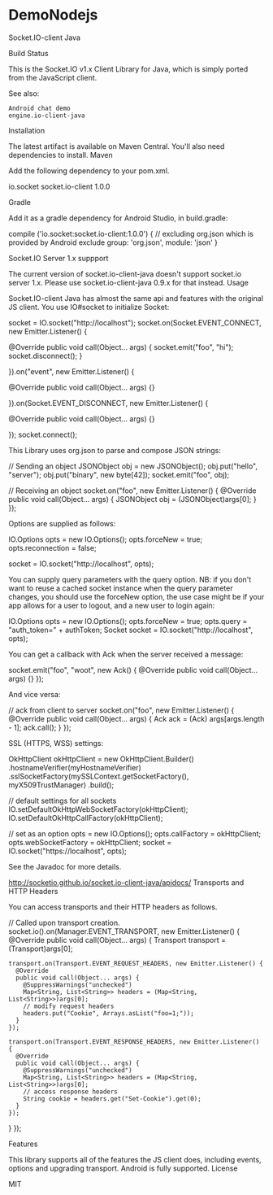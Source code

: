 # DemoNodejs
Socket.IO-client Java

Build Status

This is the Socket.IO v1.x Client Library for Java, which is simply ported from the JavaScript client.

See also:

    Android chat demo
    engine.io-client-java

Installation

The latest artifact is available on Maven Central. You'll also need dependencies to install.
Maven

Add the following dependency to your pom.xml.

<dependencies>
  <dependency>
    <groupId>io.socket</groupId>
    <artifactId>socket.io-client</artifactId>
    <version>1.0.0</version>
  </dependency>
</dependencies>

Gradle

Add it as a gradle dependency for Android Studio, in build.gradle:

compile ('io.socket:socket.io-client:1.0.0') {
  // excluding org.json which is provided by Android
  exclude group: 'org.json', module: 'json'
}

Socket.IO Server 1.x suppport

The current version of socket.io-client-java doesn't support socket.io server 1.x. Please use socket.io-client-java 0.9.x for that instead.
Usage

Socket.IO-client Java has almost the same api and features with the original JS client. You use IO#socket to initialize Socket:

socket = IO.socket("http://localhost");
socket.on(Socket.EVENT_CONNECT, new Emitter.Listener() {

  @Override
  public void call(Object... args) {
    socket.emit("foo", "hi");
    socket.disconnect();
  }

}).on("event", new Emitter.Listener() {

  @Override
  public void call(Object... args) {}

}).on(Socket.EVENT_DISCONNECT, new Emitter.Listener() {

  @Override
  public void call(Object... args) {}

});
socket.connect();

This Library uses org.json to parse and compose JSON strings:

// Sending an object
JSONObject obj = new JSONObject();
obj.put("hello", "server");
obj.put("binary", new byte[42]);
socket.emit("foo", obj);

// Receiving an object
socket.on("foo", new Emitter.Listener() {
  @Override
  public void call(Object... args) {
    JSONObject obj = (JSONObject)args[0];
  }
});

Options are supplied as follows:

IO.Options opts = new IO.Options();
opts.forceNew = true;
opts.reconnection = false;

socket = IO.socket("http://localhost", opts);

You can supply query parameters with the query option. NB: if you don't want to reuse a cached socket instance when the query parameter changes, you should use the forceNew option, the use case might be if your app allows for a user to logout, and a new user to login again:

IO.Options opts = new IO.Options();
opts.forceNew = true;
opts.query = "auth_token=" + authToken;
Socket socket = IO.socket("http://localhost", opts);

You can get a callback with Ack when the server received a message:

socket.emit("foo", "woot", new Ack() {
  @Override
  public void call(Object... args) {}
});

And vice versa:

// ack from client to server
socket.on("foo", new Emitter.Listener() {
  @Override
  public void call(Object... args) {
    Ack ack = (Ack) args[args.length - 1];
    ack.call();
  }
});

SSL (HTTPS, WSS) settings:

OkHttpClient okHttpClient = new OkHttpClient.Builder()
  .hostnameVerifier(myHostnameVerifier)
  .sslSocketFactory(mySSLContext.getSocketFactory(), myX509TrustManager)
  .build();

// default settings for all sockets
IO.setDefaultOkHttpWebSocketFactory(okHttpClient);
IO.setDefaultOkHttpCallFactory(okHttpClient);

// set as an option
opts = new IO.Options();
opts.callFactory = okHttpClient;
opts.webSocketFactory = okHttpClient;
socket = IO.socket("https://localhost", opts);

See the Javadoc for more details.

http://socketio.github.io/socket.io-client-java/apidocs/
Transports and HTTP Headers

You can access transports and their HTTP headers as follows.

// Called upon transport creation.
socket.io().on(Manager.EVENT_TRANSPORT, new Emitter.Listener() {
  @Override
  public void call(Object... args) {
    Transport transport = (Transport)args[0];

    transport.on(Transport.EVENT_REQUEST_HEADERS, new Emitter.Listener() {
      @Override
      public void call(Object... args) {
        @SuppressWarnings("unchecked")
        Map<String, List<String>> headers = (Map<String, List<String>>)args[0];
        // modify request headers
        headers.put("Cookie", Arrays.asList("foo=1;"));
      }
    });

    transport.on(Transport.EVENT_RESPONSE_HEADERS, new Emitter.Listener() {
      @Override
      public void call(Object... args) {
        @SuppressWarnings("unchecked")
        Map<String, List<String>> headers = (Map<String, List<String>>)args[0];
        // access response headers
        String cookie = headers.get("Set-Cookie").get(0);
      }
    });
  }
});

Features

This library supports all of the features the JS client does, including events, options and upgrading transport. Android is fully supported.
License

MIT
